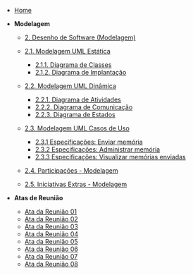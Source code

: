<!-- docs/_sidebar.md -->

- [Home](README.md)

- **Modelagem**

  - [2. Desenho de Software (Modelagem)](./Modelagem/2.Modelagem.md)
  - [2.1. Modelagem UML Estática](./Modelagem/2.1.ModelagemEstatica.md)
    - [2.1.1. Diagrama de Classes](./Modelagem/2.1.1.DiagramaClasse.md)
    - [2.1.2. Diagrama de Implantação](./Modelagem/2.1.2.DiagramaImplantacao.md)
  - [2.2. Modelagem UML Dinâmica](./Modelagem/2.2.ModelagemDinamica.md)
    - [2.2.1. Diagrama de Atividades](./Modelagem/2.2.1.DiagramaAtividade.md)
    - [2.2.2. Diagrama de Comunicação](./Modelagem/2.2.2.DiagramaComunicacao.md)
    - [2.2.3. Diagrama de Estados](./Modelagem/2.2.3.DiagramaEstados.md)
  - [2.3. Modelagem UML Casos de Uso](./Modelagem/2.3.ModelagemOrganizacionalCasosDeUso.md)

    - [2.3.1 Especificações: Enviar memória](./Modelagem/2.3.1.ModelagemOrganizacionalCasosdeUsoEnviarMemoria.md)
    - [2.3.2 Especificações: Administrar memória](./Modelagem/2.3.2.ModelagemOrganizacionalCasosdeUsoAdministrarMemoria.md)
    - [2.3.3 Especificações: Visualizar memórias enviadas](./Modelagem/2.3.3.ModelagemOrganizacionalCasosdeUsoVisualizarMemoriasEnviadas.md)

  - [2.4. Participações - Modelagem](./Modelagem/2.4.ParticipacoesModelagem.md)
  - [2.5. Iniciativas Extras - Modelagem](./Modelagem/2.5.IniciativasExtras.md)

- **Atas de Reunião**
  - [Ata da Reunião 01](./Atas/ata_reuniao1.md)
  - [Ata da Reunião 02](./Atas/ata_reuniao2.md)
  - [Ata da Reunião 03](./Atas/ata_reuniao3.md)
  - [Ata da Reunião 04](./Atas/ata_reuniao4.md)
  - [Ata da Reunião 05](./Atas/ata_reuniao5.md)
  - [Ata da Reunião 06](./Atas/ata_reunião6.md)
  - [Ata da Reunião 07](./Atas/ata_reuniao7.md)
  - [Ata da Reunião 08](./Atas/ata_reuniao8.md)
